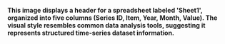 **This image displays a header for a spreadsheet labeled 'Sheet1', organized into five columns (Series ID, Item, Year, Month, Value). The visual style resembles common data analysis tools, suggesting it represents structured time-series dataset information.**